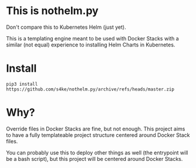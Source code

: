 # This is nothelm.py

Don't compare this to Kubernetes Helm (just yet).

This is a templating engine meant to be used with Docker Stacks with a similar (not equal) experience to
installing Helm Charts in Kubernetes.

# Install

```
pip3 install https://github.com/s4ke/nothelm.py/archive/refs/heads/master.zip
```

# Why?

Override files in Docker Stacks are fine, but not enough. This project aims to have a fully templateable
project structure centered around Docker Stack files.

You can probably use this to deploy other things as well (the entrypoint will be a bash script), but
this project will be centered around Docker Stacks.
